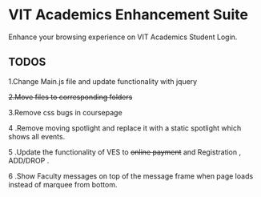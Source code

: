 # VIT Academics Enhancement Suite
Enhance your browsing experience on VIT Academics Student Login.

## TODOS
1.Change Main.js file and update functionality with jquery

~~2.Move files to corresponding folders~~

3.Remove css bugs in coursepage

4 .Remove moving spotlight and replace it with a static spotlight which shows all events.

5 .Update the functionality of VES to ~~online payment~~ and Registration , ADD/DROP .

6 .Show Faculty messages on top of the message frame when page loads instead of marquee from bottom.
